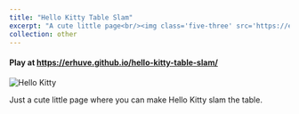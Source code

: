 ```yaml
---
title: "Hello Kitty Table Slam"
excerpt: "A cute little page<br/><img class='five-three' src='https://erhuve.github.io/_pages/image-7.png'>"
collection: other
---
```


#### Play at <a href="https://erhuve.github.io/hello-kitty-table-slam/">https://erhuve.github.io/hello-kitty-table-slam/</a>

<img src='https://erhuve.github.io/_pages/image-7.png' alt="Hello Kitty">

Just a cute little page where you can make Hello Kitty slam the table.

